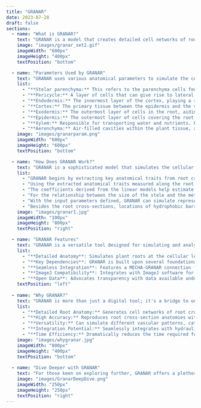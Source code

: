 ```yaml
---
title: "GRANAR"
date: 2023-07-28
draft: false
sections:
  - name: "What is GRANAR?"
    text: "GRANAR is a model that creates detailed cell networks of root cross-sections based on a select set of root anatomical features. These features can be obtained using image analysis software like ImageJ, RootScan, PHIV-RootCell, or RootAnalyzer. The model constructs the anatomy by placing cell layers around the root's center. The position and size of each cell are determined by the cell type radius and a degree of randomness. This randomness means that even with the same input parameters, each simulation might produce slightly different anatomies. The model can simulate different vascular patterns, depending on whether it's modeling a monocot or dicot root. You can think of GRANAR like a computer program that can recreate the structure of plant roots on a cell-by-cell basis. For a more hands-on experience, explore the [official GRANAR site](https://granar.github.io/)."
    image: "images/granar_set2.gif"
    imageWidth: "600px"
    imageHeight: "400px"
    textPosition: "bottom"      

  - name: "Parameters Used by GRANAR"
    text: "GRANAR uses various anatomical parameters to simulate the cellular anatomy of roots. Each parameter represents a specific aspect of the root's structure. For instance, 'parenchyma' refers to the primary tissue in plants, involved in storage, photosynthesis, and secretion. 'Pericycle' is a layer of cells surrounding the vascular bundles in plants, playing a crucial role in secondary growth. 'Cortex' is the tissue occurring between the epidermis and the vascular tissue, responsible for storage in roots. 'Xylem' is the vascular tissue responsible for the transport of water and nutrients from the roots to the shoots and leaves. Let's delve deeper into the specific parameters GRANAR uses:"
    list:
      - "**Stelar parenchyma:** This refers to the parenchyma cells found within the stele. Parameters include Cell diameter and Diameter of the stele tissue (excluding pericycle)."
      - "**Pericycle:** A layer of cells that can give rise to lateral roots. Parameters include Cell diameter and Number of layers."
      - "**Endodermis:** The innermost layer of the cortex, playing a role in regulating the transfer of substances from the soil to the vascular system. Parameters include Cell diameter and Number of layers."
      - "**Cortex:** The primary tissue between the epidermis and the vascular bundles. Parameters include Cell diameter and Number of layers."
      - "**Exodermis:** The outermost layer of cells in the root, aiding in preventing water loss. Parameters include Cell diameter and Number of layers."
      - "**Epidermis:** The outermost layer of cells covering the root. Parameters include Cell diameter and Number of layers."
      - "**Xylem:** Responsible for transporting water and nutrients. Parameters include Max cell diameter, Number of xylem poles, and Ratio (protoxylem vs metaxylem)."
      - "**Aerenchyma:** Air-filled cavities within the plant tissue, aiding in gas exchange. Parameters include Proportion and Number of radial cavities."
    image: "images/granarparam.png"
    imageWidth: "600px"
    imageHeight: "600px"
    textPosition: "bottom" 

  - name: "How Does GRANAR Work?"
    text: "GRANAR is a sophisticated model that simulates the cellular anatomy of roots. It visualizes the root as a combination of interconnected tubes (the xylem vessels) set within a sponge-like structure (the root's cellular anatomy). These tubes are crucial for water transport, while the sponge-like structure absorbs water from the surrounding soil. GRANAR offers a detailed representation of this structure, pinpointing the location of each cell and tissue. The primary input for GRANAR is the root cross-section images, which are processed to extract vital anatomical traits. These traits form the foundation for the model's simulations. Let's delve deeper into how GRANAR constructs the root structure and the parameters it uses:"
    list:
      - "GRANAR begins by extracting key anatomical traits from root cross-section images, offering a detailed insight into the root's anatomy."
      - "Using the extracted anatomical traits measured along the root axes, linear regressions are computed against the distance to the root tip for each root type. This helps understand the variations in anatomical traits along the root."
      - "The coefficients derived from the linear models help estimate GRANAR's input parameters at every desired location along the root. If no significant difference is observed between the distance along the root and the anatomical traits from a uniform model, the average value of the anatomical traits is utilized."
      - "For the relationship between the size of the stele and the metaxylem, a Napierian logarithmic transformation is applied to both the stele area and the metaxylem. This relationship is then integrated into the GRANAR parametrization procedure."
      - "With the input parameters defined, GRANAR can simulate representative root cross-sections for each root type at any longitudinal position."
      - "Besides the root cross-sections, locations of hydrophobic barriers and metaxylem maturation zones are added based on staining signals, offering more details about the root's anatomy, especially concerning water movement barriers."
    image: "images/granar1.jpg"
    imageWidth: "100px"
    imageHeight: "800px"
    textPosition: "right"

  - name: "GRANAR Features"
    text: "GRANAR is a versatile tool designed for simulating and analyzing root anatomy. Here's a glimpse of its key capabilities:"
    list:
      - "**Detailed Anatomy**: Simulates plant roots at the cellular level, focusing on individual sections."
      - "**Key Dependencies**: GRANAR is built upon several foundational packages, including [`deldir`](https://cran.r-project.org/package=deldir) [`alphahull`](https://cran.r-project.org/package=alphahull) [`retistruct`](https://cran.r-project.org/package=retistruct)"
      - "**Seamless Integration**: Features a MECHA-GRANAR connection for smooth data exchange in XML format, essential for radial conductivity calculations."
      - "**ImageJ Compatibility**: Integrates with ImageJ software for extracting anatomical features from specific datasets."
      - "**Open Data**: Advocates transparency with data available under the CC-BY 4.0 International license."
    textPosition: "left"
 
  - name: "Why GRANAR?"
    text: "GRANAR is more than just a digital tool; it's a bridge to understanding plant roots at a cellular level, offering a detailed window into the intricate cellular networks of root cross-sections. Its capability to simulate root anatomies based on select anatomical features can make it an important tool for advanced agricultural research and practices. Ref: the above image is taken from the [`GRANAR publication`](https://doi.org/10.1104/pp.19.00617)"
    list:
      - "**Detailed Root Anatomy:** Generates cell networks of root cross-sections from key anatomical features."
      - "**High Accuracy:** Reproduces root cross-section anatomies with impressive precision when compared to experimental data."
      - "**Versatility:** Can simulate different vascular patterns, catering to both monocot and dicot root structures."
      - "**Integration Potential:** Seamlessly integrates with hydraulic models like MECHA, providing a comprehensive view of root hydraulic properties."
      - "**Time Efficiency:** Dramatically reduces the time required for root anatomy simulations. While other methods can take up to 10 hours, GRANAR accomplishes the task in just 10 minutes."
    image: "images/whygranar.jpg"
    imageWidth: "800px"
    imageHeight: "400px"
    textPosition: "bottom"  
    
  - name: "Dive Deeper with GRANAR"
    text: "For those keen on exploring further, GRANAR offers a plethora of examples and use-cases. Discover more at [GRANAR examples](https://github.com/granar/granar_examples)."
    image: "images/GranarDeepDive.png"
    imageWidth: "250px"
    imageHeight: "250px"
    textPosition: "right"
---
```

